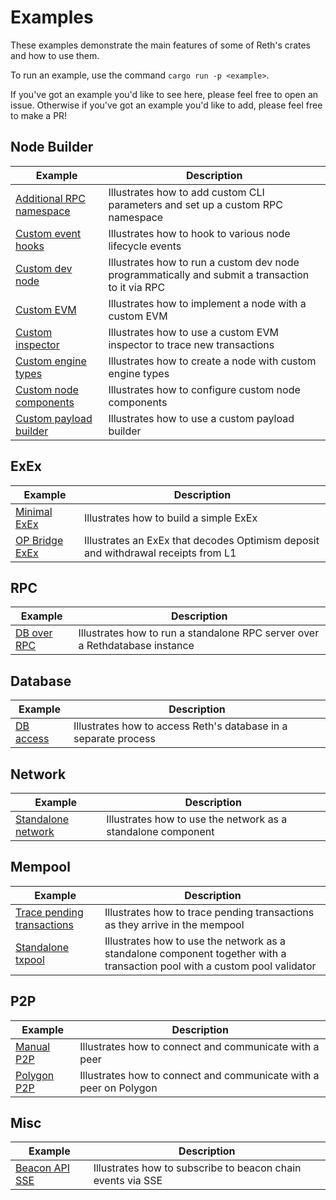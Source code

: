 # Examples

These examples demonstrate the main features of some of Reth's crates and how to use them.

To run an example, use the command `cargo run -p <example>`.

If you've got an example you'd like to see here, please feel free to open an
issue. Otherwise if you've got an example you'd like to add, please feel free
to make a PR!

## Node Builder

| Example                                                       | Description                                                                                      |
|---------------------------------------------------------------| ------------------------------------------------------------------------------------------------ |
| [Additional RPC namespace](./node-custom-rpc) | Illustrates how to add custom CLI parameters and set up a custom RPC namespace                   |
| [Custom event hooks](./node-event-hooks)             | Illustrates how to hook to various node lifecycle events                                         |
| [Custom dev node](./custom-dev-node)                          | Illustrates how to run a custom dev node programmatically and submit a transaction to it via RPC |
| [Custom EVM](./custom-evm)                                    | Illustrates how to implement a node with a custom EVM                                            |
| [Custom inspector](./custom-inspector)                        | Illustrates how to use a custom EVM inspector to trace new transactions                          |
| [Custom engine types](./custom-engine-types)                  | Illustrates how to create a node with custom engine types                                        |
| [Custom node components](./custom-node-components)            | Illustrates how to configure custom node components                                              |
| [Custom payload builder](./custom-payload-builder)            | Illustrates how to use a custom payload builder                                                  |

## ExEx

| Example                            | Description                                                                       |
| ---------------------------------- | --------------------------------------------------------------------------------- |
| [Minimal ExEx](./exex/minimal)     | Illustrates how to build a simple ExEx                                            |
| [OP Bridge ExEx](./exex/op-bridge) | Illustrates an ExEx that decodes Optimism deposit and withdrawal receipts from L1 |

## RPC

| Example                 | Description                                                                 |
| ----------------------- | --------------------------------------------------------------------------- |
| [DB over RPC](./rpc-db) | Illustrates how to run a standalone RPC server over a Rethdatabase instance |

## Database

| Example                     | Description                                                     |
| --------------------------- | --------------------------------------------------------------- |
| [DB access](./db-access.rs) | Illustrates how to access Reth's database in a separate process |

## Network

| Example                            | Description                                                  |
| ---------------------------------- | ------------------------------------------------------------ |
| [Standalone network](./network.rs) | Illustrates how to use the network as a standalone component |

## Mempool

| Example                                               | Description                                                                                                                |
| ----------------------------------------------------- | -------------------------------------------------------------------------------------------------------------------------- |
| [Trace pending transactions](./txpool-tracing) | Illustrates how to trace pending transactions as they arrive in the mempool                                                |
| [Standalone txpool](./network-txpool.rs)              | Illustrates how to use the network as a standalone component together with a transaction pool with a custom pool validator |

## P2P

| Example                     | Description                                                       |
| --------------------------- | ----------------------------------------------------------------- |
| [Manual P2P](./manual-p2p)  | Illustrates how to connect and communicate with a peer            |
| [Polygon P2P](./manual-p2p) | Illustrates how to connect and communicate with a peer on Polygon |

## Misc

| Example                            | Description                                                 |
| ---------------------------------- | ----------------------------------------------------------- |
| [Beacon API SSE](./beacon-api-sse) | Illustrates how to subscribe to beacon chain events via SSE |

